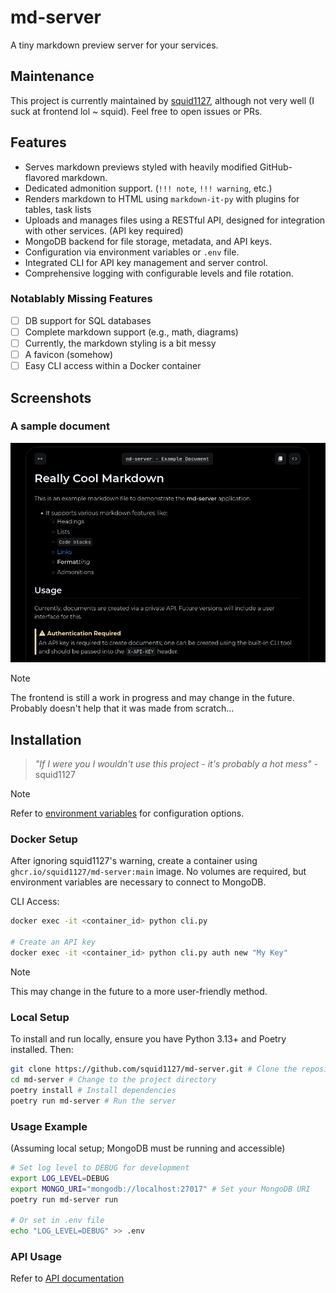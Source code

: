 # md-server

A tiny markdown preview server for your services.

## Maintenance

This project is currently maintained by [squid1127](https://github.com/squid1127), although not very well (I suck at frontend lol ~ squid). Feel free to open issues or PRs.

## Features

- Serves markdown previews styled with heavily modified GitHub-flavored markdown.
- Dedicated admonition support. (`!!! note`, `!!! warning`, etc.)
- Renders markdown to HTML using `markdown-it-py` with plugins for tables, task lists
- Uploads and manages files using a RESTful API, designed for integration with other services. (API key required)
- MongoDB backend for file storage, metadata, and API keys.
- Configuration via environment variables or `.env` file.
- Integrated CLI for API key management and server control.
- Comprehensive logging with configurable levels and file rotation.

### Notablably Missing Features

- [ ] DB support for SQL databases
- [ ] Complete markdown support (e.g., math, diagrams)
- [ ] Currently, the markdown styling is a bit messy
- [ ] A favicon (somehow)
- [ ] Easy CLI access within a Docker container

## Screenshots

### A sample document

![Screenshot of md-server rendering a markdown file](docs/example-doc-v2.png)

> [!NOTE]
> The frontend is still a work in progress and may change in the future. Probably doesn't help that it was made from scratch...

## Installation

> *"If I were you I wouldn't use this project - it's probably a hot mess"* - squid1127

> [!NOTE]
> Refer to [environment variables](docs/env.md) for configuration options.

### Docker Setup

After ignoring squid1127's warning, create a container using `ghcr.io/squid1127/md-server:main` image. No volumes are required, but environment variables are necessary to connect to MongoDB.

CLI Access:

```bash
docker exec -it <container_id> python cli.py

# Create an API key
docker exec -it <container_id> python cli.py auth new "My Key"
```

> [!NOTE]
> This may change in the future to a more user-friendly method.

### Local Setup

To install and run locally, ensure you have Python 3.13+ and Poetry installed. Then:

```bash
git clone https://github.com/squid1127/md-server.git # Clone the repository
cd md-server # Change to the project directory
poetry install # Install dependencies
poetry run md-server # Run the server
```

### Usage Example

(Assuming local setup; MongoDB must be running and accessible)

```bash
# Set log level to DEBUG for development
export LOG_LEVEL=DEBUG
export MONGO_URI="mongodb://localhost:27017" # Set your MongoDB URI
poetry run md-server run

# Or set in .env file
echo "LOG_LEVEL=DEBUG" >> .env
```

### API Usage

Refer to [API documentation](docs/api.md)
